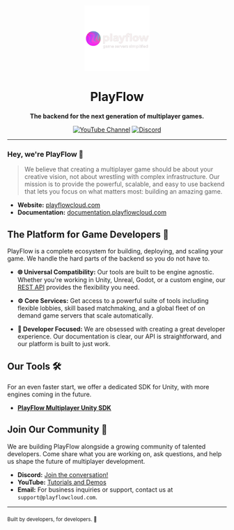 <div align="center">
  <img src="https://raw.githubusercontent.com/PlayFlowCloud/PlayFlow-Multiplayer-Unity-SDK/main/Resources/playflow.png" width="150" alt="PlayFlow Logo">
  <h1>PlayFlow</h1>
  <strong>The backend for the next generation of multiplayer games.</strong>
</div>

<div align="center">

[![YouTube Channel](https://img.shields.io/badge/YouTube-%40playflow__cloud-red.svg?style=for-the-badge&logo=youtube)](https://www.youtube.com/@playflow_cloud)
[![Discord](https://img.shields.io/discord/882650237829779546?style=for-the-badge&logo=discord&label=Discord)](https://discord.gg/P5w45Vx5Q8)

</div>

---

### Hey, we're PlayFlow 👋

> We believe that creating a multiplayer game should be about your creative vision, not about wrestling with complex infrastructure. Our mission is to provide the powerful, scalable, and easy to use backend that lets you focus on what matters most: building an amazing game.

- **Website:** [playflowcloud.com](https://playflowcloud.com)
- **Documentation:** [documentation.playflowcloud.com](https://documentation.playflowcloud.com)

## The Platform for Game Developers 🚀

PlayFlow is a complete ecosystem for building, deploying, and scaling your game. We handle the hard parts of the backend so you do not have to.

- **🌐 Universal Compatibility:** Our tools are built to be engine agnostic. Whether you're working in Unity, Unreal, Godot, or a custom engine, our [REST API](https://documentation.playflowcloud.com/api-reference/) provides the flexibility you need.

- **⚙️ Core Services:** Get access to a powerful suite of tools including flexible lobbies, skill based matchmaking, and a global fleet of on demand game servers that scale automatically.

- **🎯 Developer Focused:** We are obsessed with creating a great developer experience. Our documentation is clear, our API is straightforward, and our platform is built to just work.

## Our Tools 🛠️

For an even faster start, we offer a dedicated SDK for Unity, with more engines coming in the future.

- **[PlayFlow Multiplayer Unity SDK](https://github.com/PlayFlowCloud/PlayFlow-Multiplayer-Unity-SDK)**

## Join Our Community 💬

We are building PlayFlow alongside a growing community of talented developers. Come share what you are working on, ask questions, and help us shape the future of multiplayer development.

- **Discord:** [Join the conversation!](https://discord.gg/P5w45Vx5Q8)
- **YouTube:** [Tutorials and Demos](https://www.youtube.com/@playflow_cloud)
- **Email:** For business inquiries or support, contact us at `support@playflowcloud.com`.

---
<sub>Built by developers, for developers. 🖤</sub> 